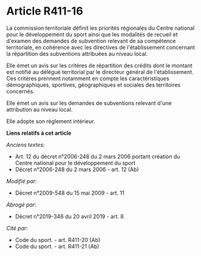 # Article R411-16

La commission territoriale définit les priorités régionales du Centre national pour le développement du sport ainsi que les
modalités de recueil et d'examen des demandes de subvention relevant de sa compétence territoriale, en cohérence avec les
directives de l'établissement concernant la répartition des subventions attribuées au niveau local. 

Elle émet un avis sur les critères de répartition des crédits dont le montant est notifié au délégué territorial par le
directeur général de l'établissement. Ces critères prennent notamment en compte les caractéristiques démographiques,
sportives, géographiques et sociales des territoires concernés. 

Elle émet un avis sur les demandes de subventions relevant d'une attribution au niveau local. 

Elle adopte son règlement intérieur.

**Liens relatifs à cet article**

_Anciens textes_:

  - Art. 12 du décret n°2006-248 du 2 mars 2006 portant création du Centre national pour le développement du sport
  - Décret n°2006-248 du 2 mars 2006 - art. 12 (Ab)

_Modifié par_:

  - Décret n°2009-548 du 15 mai 2009 - art. 11

_Abrogé par_:

  - Décret n°2019-346 du 20 avril 2019 - art. 8

_Cité par_:

  - Code du sport. - art. R411-20 (Ab)
  - Code du sport. - art. R411-21 (Ab)
